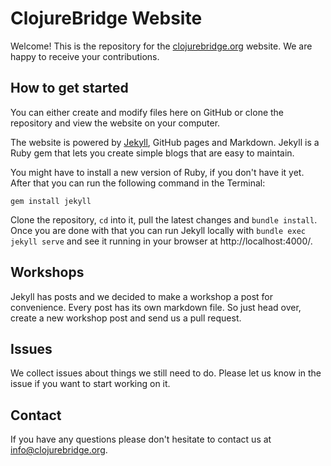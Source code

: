 # ClojureBridge Website

Welcome! This is the repository for the [clojurebridge.org](http://www.clojurebridge.org/) website.
We are happy to receive your contributions.

## How to get started
You can either create and modify files here on GitHub or clone the repository and view the website on your computer.

The website is powered by [Jekyll](https://jekyllrb.com/), GitHub pages and Markdown. Jekyll is a Ruby gem that lets you create simple blogs that are easy to maintain.

You might have to install a new version of Ruby, if you don't have it yet.
After that you can run the following command in the Terminal:
```
gem install jekyll
```
Clone the repository, `cd` into it, pull the latest changes and `bundle install`. Once you are done with that you can run Jekyll locally with `bundle exec jekyll serve` and see it running in your browser at http://localhost:4000/.

## Workshops
Jekyll has posts and we decided to make a workshop a post for convenience. Every post has its own markdown file. So just head over, create a new workshop post and send us a pull request.

## Issues
We collect issues about things we still need to do. Please let us know in the issue if you want to start working on it.

## Contact
If you have any questions please don't hesitate to contact us at <info@clojurebridge.org>.
